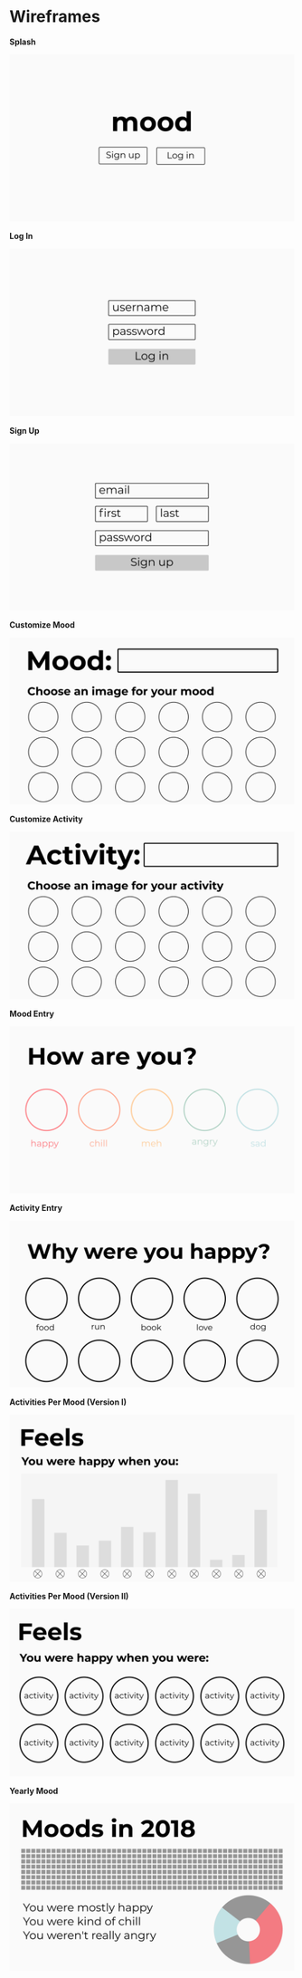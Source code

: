# Wireframes 

**Splash**

![sampletext](splash.png)

**Log In**

![sampletext](auth-login.png)

**Sign Up**

![sampletext](auth-signup.png)

**Customize Mood**

![sampletext](customize-mood.png)

**Customize Activity**

![sampletext](customize-activity.png)

**Mood Entry**

![sampletext](entry-mood.png)

**Activity Entry**

![sampletext](entry-activity.png)

**Activities Per Mood (Version I)**

![sampletext](profile-feels-b.png)

**Activities Per Mood (Version II)**

![sampletext](profile-feels-a.png)

**Yearly Mood**

![sampletext](profile-yearly.png)



